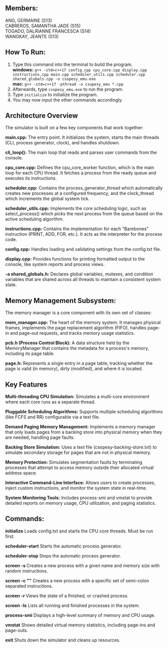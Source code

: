 ## Members: 
ANG, GERMAINE (S13)<br>
CABREROS, SAMANTHA JADE (S15)<br>
TOGADO, DALRIANNE FRANCESCA (S14)<br>
WANGKAY, JEANTE (S13)<br>

## How To Run: 
1. Type this command into the terminal to build the program. <br>
   **windows:** `g++ -std=c++17 config.cpp cpu_core.cpp display.cpp instructions.cpp main.cpp scheduler_utils.cpp scheduler.cpp shared_globals.cpp -o csopesy_emu.exe` <br>
   **mac:** `g++ -std=c++17 -pthread -o csopesy_emu *.cpp`
3. Afterwards, type `csopesy_emu.exe` to run the program.
4. Type `initialize` to initialize the program.
5. You may now input the other commands accordingly. 

## Architecture Overview
The simulator is built on a few key components that work together:

**main.cpp:** The entry point. It initializes the system, starts the main threads (CLI, process generator, clock), and handles shutdown.<br>

**cli_loop():** The main loop that reads and parses user commands from the console.<br>

**cpu_core.cpp:** Defines the cpu_core_worker function, which is the main loop for each CPU thread. It fetches a process from the ready queue and executes its instructions.<br>

**scheduler.cpp:** Contains the process_generator_thread which automatically creates new processes at a configured frequency, and the clock_thread which increments the global system tick.<br>

**scheduler_utils.cpp:** Implements the core scheduling logic, such as select_process() which picks the next process from the queue based on the active scheduling algorithm.<br>

**instructions.cpp:** Contains the implementation for each "Barebones" instruction (PRINT, ADD, FOR, etc.). It acts as the interpreter for the process code.<br>

**config.cpp:** Handles loading and validating settings from the config.txt file.<br>

**display.cpp:** Provides functions for printing formatted output to the console, like system reports and process views.<br>

**-a shared_globals.h:** Declares global variables, mutexes, and condition variables that are shared across all threads to maintain a consistent system state.<br>

## Memory Management Subsystem:
The memory manager is a core component with its own set of classes:

**mem_manager.cpp:** The heart of the memory system. It manages physical frames, implements the page replacement algorithm (FIFO), handles page-in and page-out requests, and tracks memory usage statistics.

**pcb.h (Process Control Block):** A data structure held by the MemoryManager that contains the metadata for a process's memory, including its page table.

**page.h:**  Represents a single entry in a page table, tracking whether the page is valid (in memory), dirty (modified), and where it is located.

## Key Features
**Multi-threading CPU Simulation:** Simulates a multi-core environment where each core runs as a separate thread.<br>

**Pluggable Scheduling Algorithms:** Supports multiple scheduling algorithms (like FCFS and RR) configurable via a text file.<br>

**Demand Paging Memory Management:** Implements a memory manager that only loads pages from a backing store into physical memory when they are needed, handling page faults.<br>

**Backing Store Simulation:** Uses a text file (csopesy-backing-store.txt) to simulate secondary storage for pages that are not in physical memory.<br>

**Memory Protection:** Simulates segmentation faults by terminating processes that attempt to access memory outside their allocated virtual address space.<br>

**Interactive Command-Line Interface:** Allows users to create processes, inject custom instructions, and monitor the system state in real-time.<br>

**System Monitoring Tools:** Includes process-smi and vmstat to provide detailed reports on memory usage, CPU utilization, and paging statistics.<br>

## Commands:
**initialize**	Loads config.txt and starts the CPU core threads. Must be run first.<br>

**scheduler-start**	Starts the automatic process generator.<br>

**scheduler-stop**	Stops the automatic process generator.<br>

**screen -s <name> <size>**	Creates a new process with a given name and memory size with random instructions.<br>

**screen -c <name> <size> "<instr>"**	Creates a new process with a specific set of semi-colon separated instructions.<br>

**screen -r <name>**	Views the state of a finished, or crashed process.<br>

**screen -ls**	Lists all running and finished processes in the system.<br>

**process-smi**	Displays a high-level summary of memory and CPU usage.<br>

**vmstat**	Shows detailed virtual memory statistics, including page-ins and page-outs.<br>

**exit**	Shuts down the simulator and cleans up resources.<br>

